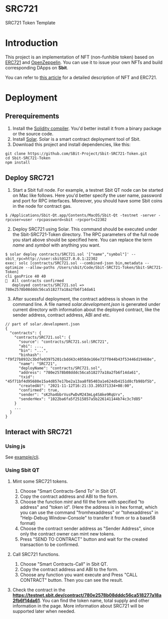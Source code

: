 # SRC721
SRC721 Token Template

# Introduction
This project is an implementation of NFT (non-funhible token) based on [ERC721](https://eips.ethereum.org/EIPS/eip-721) and [OpenZeppelin](https://github.com/OpenZeppelin/openzeppelin-solidity). You can use it to issue your own NFTs and build corresponding DApps on **Sbit**.

You can refer to [this article]() for a detailed description of NFT and ERC721.

# Deployment
## Prerequirements
1. Install the [Solidity compiler](https://solidity.readthedocs.io/en/latest/installing-solidity.html#building-from-source). You'd better install it from a binary package or the source code.
2. Install [Solar](https://github.com/SBit-Project/solar). Solar is a smart contract deployment tool of Sbit.
3. Download this project and install dependencies, like this:
```
git clone https://github.com/SBit-Project/Sbit-SRC721-Token.git
cd Sbit-SRC721-Token
npm install
```

## Deploy SRC721
1. Start a Sbit full node. For example, a testnet Sbit QT node can be started on Mac like follows. Here you'd better specify the user name, password and port for RPC interfaces. Moreover, you should have some Sbit coins in the node for contract gas.
```
$ /Applications/Sbit-Qt.app/Contents/MacOS/Sbit-Qt -testnet -server -rpcuser=user -rpcpassword=sbit -rpcport=22302
```
2. Deploy SRC721 using Solar. This command should be executed under the Sbit-SRC721-Token directory. The RPC parameters of the full node you start above should be specified here. You can replace the term *name* and *symbol* with anything you want.
```
$ solar deploy contracts/SRC721.sol '["name","symbol"]' --sbit_rpc=http://user:sbit@127.0.0.1:22302
exec: solc [contracts/SRC721.sol --combined-json bin,metadata --optimize --allow-paths /Users/sbit/Code/Sbit-SRC721-Token/Sbit-SRC721-Token]
cli gasPrice 40 40
🚀  All contracts confirmed
   deployed contracts/SRC721.sol => 780e2578b08dddc56ca518277a18a2fb6f14da61
```
3. After sucessful deployment, the contract address is shown in the command line. A file named *solar.development.json* is generated under current directory with information about the deployed contract, like the sender address, contract address, ABI and etc.
```
// part of solar.development.json
{
  "contracts": {
    "contracts/SRC721.sol": {
      "source": "contracts/SRC721.sol:SRC721",
      "abi": ...,
      "bin": "...",
      "binhash": "f9f27b8932c3bdfe03975201cbdd43c4058de166e737f044b43f53446d19468e",
      "name": "SRC721",
      "deployName": "contracts/SRC721.sol",
      "address": "780e2578b08dddc56ca518277a18a2fb6f14da61",
      "txid": "45f71bf4d95680e15a4d857e17be2a13aa8f85403a1e624db4151d8cfb98bf5b",
      "createdAt": "2021-11-12T16:21:33.205371334+08:00",
      "confirmed": true,
      "sender": "sK2ha4bbrVusPwDvM243mLg4SAke9RqUrv",
      "senderHex": "1022ba6fa5f2515857a5b226141144b74c3c7d85"
    }
    ...
  }
}
```

## Interact with SRC721
### Using js
See [example/cli](https://github.com/SBit-Project/Sbit-SRC721-Token/tree/master/example/cli).

### Using Sbit QT
1. Mint some SRC721 tokens. 
    1. Choose "Smart Contracts-Send To" in Sbit QT.
    2. Copy the contract address and ABI to the form.
    3. Choose the function *mint* and fill the form with specified "to address" and "token id". (Here the address is in hex format, which you can use the command "fromhexaddress" or "tohexaddress" in "Help-Debug Window-Console" to transfer it from or to a base58 format)
    4. Choose the contract sender address as "Sender Address", since only the contract owner can mint new tokens.
    5. Press "SEND TO CONTRACT" button and wait for the created transaction to be confirmed.

2. Call SRC721 functions.
    1. Choose "Smart Contracts-Call" in Sbit QT.
    2. Copy the contract address and ABI to the form.
    3. Choose any function you want execute and Press "CALL CONTRACT" button. Then you can see the result.

3. Check the contract in the **https://testnet.sbit.dev/contract/780e2578b08dddc56ca518277a18a2fb6f14da61**. You can find the token name, total supply and other information in the page. More information about SRC721 will be supported later when needed.
